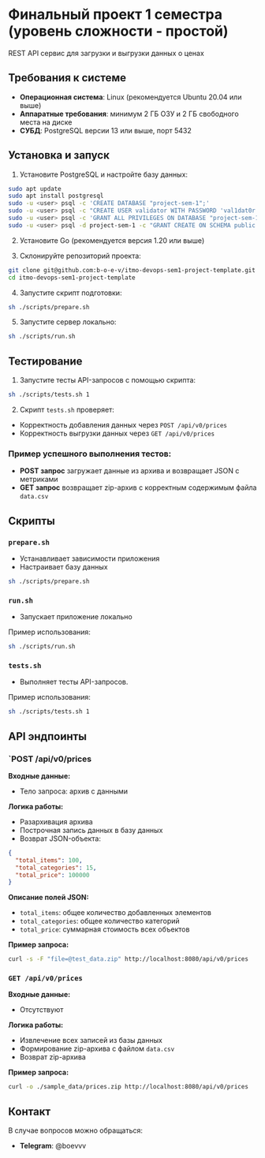 # Финальный проект 1 семестра (уровень сложности - простой)

REST API сервис для загрузки и выгрузки данных о ценах

## Требования к системе

- **Операционная система**: Linux (рекомендуется Ubuntu 20.04 или выше)
- **Аппаратные требования**: минимум 2 ГБ ОЗУ и 2 ГБ свободного места на диске
- **СУБД**: PostgreSQL версии 13 или выше, порт 5432

## Установка и запуск

1. Установите PostgreSQL и настройте базу данных:

```bash
sudo apt update
sudo apt install postgresql
sudo -u <user> psql -c 'CREATE DATABASE "project-sem-1";'
sudo -u <user> psql -c "CREATE USER validator WITH PASSWORD 'val1dat0r';"
sudo -u <user> psql -c 'GRANT ALL PRIVILEGES ON DATABASE "project-sem-1" TO validator;'
sudo -u <user> psql -d project-sem-1 -c "GRANT CREATE ON SCHEMA public TO validator;"
```

2. Установите Go (рекомендуется версия 1.20 или выше)

3. Склонируйте репозиторий проекта:

```bash
git clone git@github.com:b-o-e-v/itmo-devops-sem1-project-template.git
cd itmo-devops-sem1-project-template
```

4. Запустите скрипт подготовки:

```bash
sh ./scripts/prepare.sh
```

5. Запустите сервер локально:

```bash
sh ./scripts/run.sh
```

## Тестирование

1. Запустите тесты API-запросов с помощью скрипта:

```bash
sh ./scripts/tests.sh 1
```

2. Скрипт `tests.sh` проверяет:

- Корректность добавления данных через `POST /api/v0/prices`
- Корректность выгрузки данных через `GET /api/v0/prices`

### Пример успешного выполнения тестов:

- **POST запрос** загружает данные из архива и возвращает JSON с метриками
- **GET запрос** возвращает zip-архив с корректным содержимым файла `data.csv`

## Скрипты

### `prepare.sh`

- Устанавливает зависимости приложения
- Настраивает базу данных

```bash
sh ./scripts/prepare.sh
```

### `run.sh`

- Запускает приложение локально

Пример использования:

```bash
sh ./scripts/run.sh
```

### `tests.sh`

- Выполняет тесты API-запросов.

Пример использования:

```bash
sh ./scripts/tests.sh 1
```

## API эндпоинты

### `POST /api/v0/prices

**Входные данные:**

- Тело запроса: архив с данными

**Логика работы:**

- Разархивация архива
- Построчная запись данных в базу данных
- Возврат JSON-объекта:

```json
{
  "total_items": 100,
  "total_categories": 15,
  "total_price": 100000
}
```

**Описание полей JSON:**

- `total_items`: общее количество добавленных элементов
- `total_categories`: общее количество категорий
- `total_price`: суммарная стоимость всех объектов

**Пример запроса:**

```bash
curl -s -F "file=@test_data.zip" http://localhost:8080/api/v0/prices
```

### `GET /api/v0/prices`

**Входные данные:**

- Отсутствуют

**Логика работы:**

- Извлечение всех записей из базы данных
- Формирование zip-архива с файлом `data.csv`
- Возврат zip-архива

**Пример запроса:**

```bash
curl -o ./sample_data/prices.zip http://localhost:8080/api/v0/prices
```

## Контакт

В случае вопросов можно обращаться:

- **Telegram**: @boevvv
